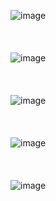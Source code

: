 ![image](https://user-images.githubusercontent.com/81418010/236152273-345fe0ec-0ca9-4e15-8601-ea595ad26492.png)
<br><br><br><br>
![image](https://user-images.githubusercontent.com/81418010/236154734-ae8fbfea-f27b-46af-baed-aa2870e7712d.png)
<br><br><br><br>
![image](https://user-images.githubusercontent.com/81418010/236154966-00fb88af-518b-40b5-817e-cf15ada62154.png)
<br><br><br><br>
![image](https://user-images.githubusercontent.com/81418010/236155578-c8ede6db-0198-44d1-b5ac-a5266370ad2b.png)
<br><br><br><br>
![image](https://user-images.githubusercontent.com/81418010/236155797-18734d12-aaf2-43e2-927a-edaff5a9bc5f.png)
